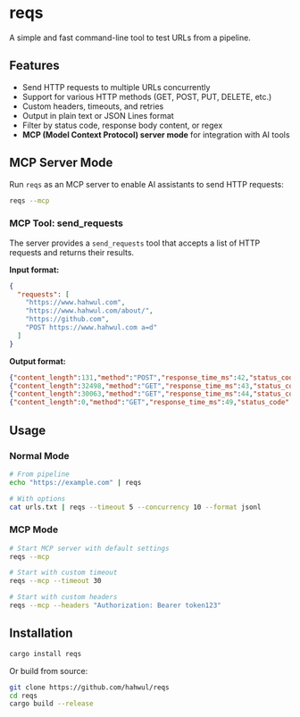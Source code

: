 # reqs

A simple and fast command-line tool to test URLs from a pipeline.

## Features

- Send HTTP requests to multiple URLs concurrently
- Support for various HTTP methods (GET, POST, PUT, DELETE, etc.)
- Custom headers, timeouts, and retries
- Output in plain text or JSON Lines format
- Filter by status code, response body content, or regex
- **MCP (Model Context Protocol) server mode** for integration with AI tools

## MCP Server Mode

Run `reqs` as an MCP server to enable AI assistants to send HTTP requests:

```bash
reqs --mcp
```

### MCP Tool: send_requests

The server provides a `send_requests` tool that accepts a list of HTTP requests and returns their results.

**Input format:**
```json
{
  "requests": [
    "https://www.hahwul.com",
    "https://www.hahwul.com/about/",
    "https://github.com",
    "POST https://www.hahwul.com a=d"
  ]
}
```

**Output format:**
```json
{"content_length":131,"method":"POST","response_time_ms":42,"status_code":405,"url":"https://www.hahwul.com"}
{"content_length":32498,"method":"GET","response_time_ms":43,"status_code":200,"url":"https://www.hahwul.com"}
{"content_length":30063,"method":"GET","response_time_ms":44,"status_code":200,"url":"https://www.hahwul.com/about/"}
{"content_length":0,"method":"GET","response_time_ms":49,"status_code":200,"url":"https://github.com"}
```

## Usage

### Normal Mode

```bash
# From pipeline
echo "https://example.com" | reqs

# With options
cat urls.txt | reqs --timeout 5 --concurrency 10 --format jsonl
```

### MCP Mode

```bash
# Start MCP server with default settings
reqs --mcp

# Start with custom timeout
reqs --mcp --timeout 30

# Start with custom headers
reqs --mcp --headers "Authorization: Bearer token123"
```

## Installation

```bash
cargo install reqs
```

Or build from source:

```bash
git clone https://github.com/hahwul/reqs
cd reqs
cargo build --release
```
